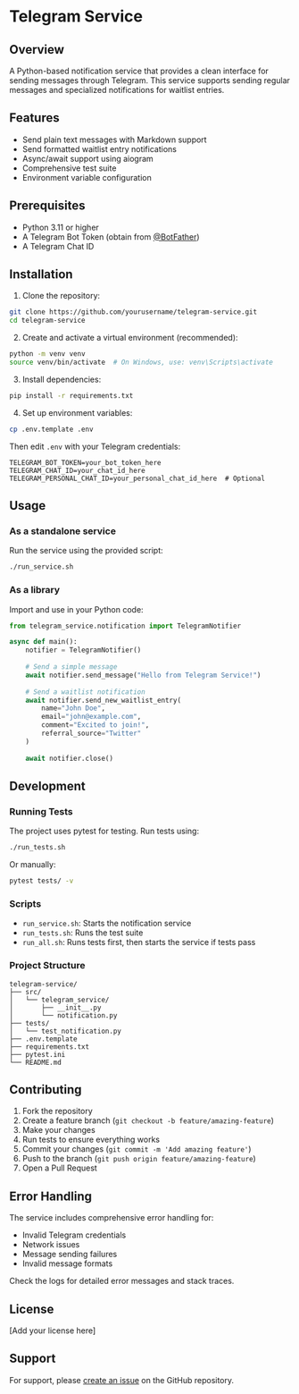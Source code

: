 # Telegram Service

## Overview
A Python-based notification service that provides a clean interface for sending messages through Telegram. This service supports sending regular messages and specialized notifications for waitlist entries.

## Features
- Send plain text messages with Markdown support
- Send formatted waitlist entry notifications
- Async/await support using aiogram
- Comprehensive test suite
- Environment variable configuration

## Prerequisites
- Python 3.11 or higher
- A Telegram Bot Token (obtain from [@BotFather](https://t.me/botfather))
- A Telegram Chat ID

## Installation

1. Clone the repository:
```bash
git clone https://github.com/yourusername/telegram-service.git
cd telegram-service
```

2. Create and activate a virtual environment (recommended):
```bash
python -m venv venv
source venv/bin/activate  # On Windows, use: venv\Scripts\activate
```

3. Install dependencies:
```bash
pip install -r requirements.txt
```

4. Set up environment variables:
```bash
cp .env.template .env
```
Then edit `.env` with your Telegram credentials:
```
TELEGRAM_BOT_TOKEN=your_bot_token_here
TELEGRAM_CHAT_ID=your_chat_id_here
TELEGRAM_PERSONAL_CHAT_ID=your_personal_chat_id_here  # Optional
```

## Usage

### As a standalone service
Run the service using the provided script:
```bash
./run_service.sh
```

### As a library
Import and use in your Python code:
```python
from telegram_service.notification import TelegramNotifier

async def main():
    notifier = TelegramNotifier()
    
    # Send a simple message
    await notifier.send_message("Hello from Telegram Service!")
    
    # Send a waitlist notification
    await notifier.send_new_waitlist_entry(
        name="John Doe",
        email="john@example.com",
        comment="Excited to join!",
        referral_source="Twitter"
    )
    
    await notifier.close()
```

## Development

### Running Tests
The project uses pytest for testing. Run tests using:
```bash
./run_tests.sh
```

Or manually:
```bash
pytest tests/ -v
```

### Scripts
- `run_service.sh`: Starts the notification service
- `run_tests.sh`: Runs the test suite
- `run_all.sh`: Runs tests first, then starts the service if tests pass

### Project Structure
```
telegram-service/
├── src/
│   └── telegram_service/
│       ├── __init__.py
│       └── notification.py
├── tests/
│   └── test_notification.py
├── .env.template
├── requirements.txt
├── pytest.ini
└── README.md
```

## Contributing
1. Fork the repository
2. Create a feature branch (`git checkout -b feature/amazing-feature`)
3. Make your changes
4. Run tests to ensure everything works
5. Commit your changes (`git commit -m 'Add amazing feature'`)
6. Push to the branch (`git push origin feature/amazing-feature`)
7. Open a Pull Request

## Error Handling
The service includes comprehensive error handling for:
- Invalid Telegram credentials
- Network issues
- Message sending failures
- Invalid message formats

Check the logs for detailed error messages and stack traces.

## License
[Add your license here]

## Support
For support, please [create an issue](https://github.com/yourusername/telegram-service/issues) on the GitHub repository.
